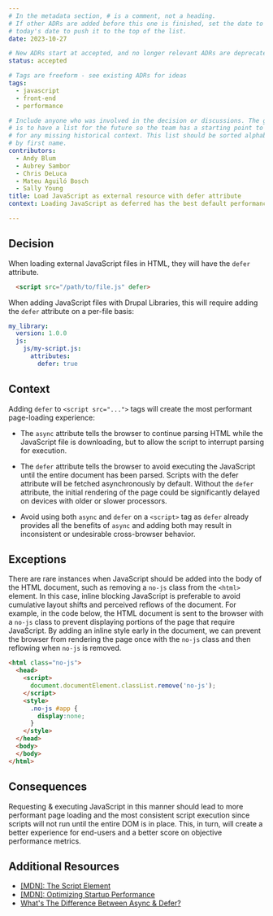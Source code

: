 ```yaml
---
# In the metadata section, # is a comment, not a heading.
# If other ADRs are added before this one is finished, set the date to
# today's date to push it to the top of the list.
date: 2023-10-27

# New ADRs start at accepted, and no longer relevant ADRs are deprecated.
status: accepted

# Tags are freeform - see existing ADRs for ideas
tags:
  - javascript
  - front-end
  - performance

# Include anyone who was involved in the decision or discussions. The goal
# is to have a list for the future so the team has a starting point to ask
# for any missing historical context. This list should be sorted alphabetically
# by first name.
contributors:
  - Andy Blum
  - Aubrey Sambor
  - Chris DeLuca
  - Mateu Aguiló Bosch
  - Sally Young
title: Load JavaScript as external resource with defer attribute
context: Loading JavaScript as deferred has the best default performance

---
```

## Decision

When loading external JavaScript files in HTML, they will have the `defer` attribute.

```html
  <script src="/path/to/file.js" defer>
```

When adding JavaScript files with Drupal Libraries, this will require adding the `defer` attribute on a per-file basis:

```yml
my_library:
  version: 1.0.0
  js:
    js/my-script.js:
      attributes:
        defer: true
```

## Context

Adding `defer` to `<script src="...">` tags will create the most performant page-loading experience:

* The `async` attribute tells the browser to continue parsing HTML while the JavaScript file is downloading, but to allow the script to interrupt parsing for execution.

* The `defer` attribute tells the browser to avoid executing the JavaScript until the entire document has been parsed. Scripts with the defer attribute will be fetched asynchronously by default. Without the `defer` attribute, the initial rendering of the page could be significantly delayed on devices with older or slower processors.

* Avoid using both `async` and `defer` on a `<script>` tag as `defer` already provides all the benefits of `async` and adding both may result in inconsistent or undesirable cross-browser behavior.

## Exceptions

There are rare instances when JavaScript should be added into the body of the HTML document, such as removing a `no-js` class from the `<html>` element. In this case, inline blocking JavaScript is preferable to avoid cumulative layout shifts and perceived reflows of the document. For example, in the code below, the HTML document is sent to the browser with a `no-js` class to prevent displaying portions of the page that require JavaScript. By adding an inline style early in the document, we can prevent the browser from rendering the page once with the `no-js` class and then reflowing when `no-js` is removed.

```html
<html class="no-js">
  <head>
    <script>
      document.documentElement.classList.remove('no-js');
    </script>
    <style>
      .no-js #app {
        display:none;
      }
    </style>
  </head>
  <body>
  </body>
</html>
```

##  Consequences

Requesting & executing JavaScript in this manner should lead to more performant page loading and the most consistent script execution since scripts will not run until the entire DOM is in place. This, in turn, will create a better experience for end-users and a better score on objective performance metrics.

## Additional Resources

* [[MDN]: The Script Element](https://developer.mozilla.org/en-US/docs/Web/HTML/Element/script)
* [[MDN]: Optimizing Startup Performance](https://developer.mozilla.org/en-US/docs/Web/Performance/Optimizing_startup_performance)
* [What's The Difference Between Async &amp; Defer?](https://pagespeedchecklist.com/async-and-defer)
